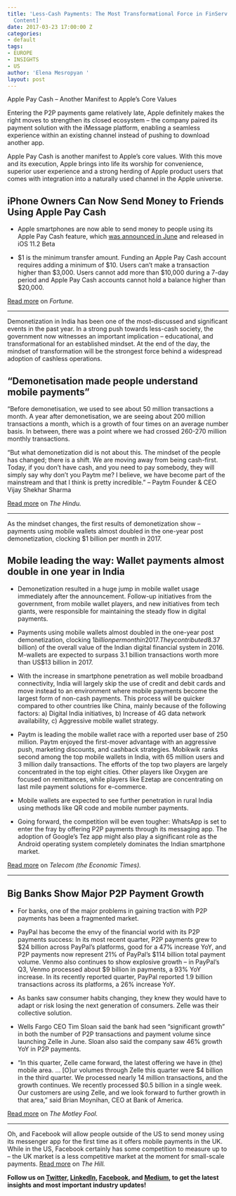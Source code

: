 ```yaml
---
title: 'Less-Cash Payments: The Most Transformational Force in FinServ Globally [Curated
  Content]'
date: 2017-03-23 17:00:00 Z
categories:
- default
tags:
- EUROPE
- INSIGHTS
- US
author: 'Elena Mesropyan '
layout: post
---
```


Apple Pay Cash – Another Manifest to Apple’s Core Values

Entering the P2P payments game relatively late, Apple definitely makes the right moves to strengthen its closed ecosystem – the company paired its payment solution with the iMessage platform, enabling a seamless experience within an existing channel instead of pushing to download another app.

Apple Pay Cash is another manifest to Apple’s core values. With this move and its execution, Apple brings into life its worship for convenience, superior user experience and a strong herding of Apple product users that comes with integration into a naturally used channel in the Apple universe.

## iPhone Owners Can Now Send Money to Friends Using Apple Pay Cash

* Apple smartphones are now able to send money to people using its Apple Pay Cash feature, which [was announced in June](http://fortune.com/2017/06/06/apple-venmo/) and released in iOS 11.2 Beta

* $1 is the minimum transfer amount. Funding an Apple Pay Cash account requires adding a minimum of $10. Users can’t make a transaction higher than $3,000. Users cannot add more than $10,000 during a 7-day period and Apple Pay Cash accounts cannot hold a balance higher than $20,000.

[Read more](http://fortune.com/2017/11/07/iphone-send-money-apple-pay/) on *Fortune.*

---

Demonetization in India has been one of the most-discussed and significant events in the past year. In a strong push towards less-cash society, the government now witnesses an important implication – educational, and transformational for an established mindset. At the end of the day, the mindset of transformation will be the strongest force behind a widespread adoption of cashless operations.

## “Demonetisation made people understand mobile payments”

“Before demonetisation, we used to see about 50 million transactions a month. A year after demonetisation, we are seeing about 200 million transactions a month, which is a growth of four times on an average number basis. In between, there was a point where we had crossed 260-270 million monthly transactions.

“But what demonetization did is not about this. The mindset of the people has changed; there is a shift. We are moving away from being cash-first. Today, if you don’t have cash, and you need to pay somebody, they will simply say why don’t you Paytm me? I believe, we have become part of the mainstream and that I think is pretty incredible.” – Paytm Founder & CEO Vijay Shekhar Sharma

[Read more](http://www.thehindu.com/business/Industry/demonetisation-made-people-understand-mobile-payments/article19999095.ece) on *The Hindu.*

---

As the mindset changes, the first results of demonetization show – payments using mobile wallets almost doubled in the one-year post demonetization, clocking $1 billion per month in 2017.

## Mobile leading the way: Wallet payments almost double in one year in India

* Demonetization resulted in a huge jump in mobile wallet usage immediately after the announcement. Follow-up initiatives from the government, from mobile wallet players, and new initiatives from tech giants, were responsible for maintaining the steady flow in digital payments.

* Payments using mobile wallets almost doubled in the one-year post demonetization, clocking $1 billion per month in 2017. They contributed 8.3% (1.6 billion) of the overall volume and 0.02% (US$7 billion) of the overall value of the Indian digital financial system in 2016. M-wallets are expected to surpass 3.1 billion transactions worth more than US$13 billion in 2017.

* With the increase in smartphone penetration as well mobile broadband connectivity, India will largely skip the use of credit and debit cards and move instead to an environment where mobile payments become the largest form of non-cash payments. This process will be quicker compared to other countries like China, mainly because of the following factors: a) Digital India initiatives, b) Increase of 4G data network availability, c) Aggressive mobile wallet strategy.

* Paytm is leading the mobile wallet race with a reported user base of 250 million. Paytm enjoyed the first-mover advantage with an aggressive push, marketing discounts, and cashback strategies. Mobikwik ranks second among the top mobile wallets in India, with 65 million users and 3 million daily transactions. The efforts of the top two players are largely concentrated in the top eight cities. Other players like Oxygen are focused on remittances, while players like Ezetap are concentrating on last mile payment solutions for e-commerce.

* Mobile wallets are expected to see further penetration in rural India using methods like QR code and mobile number payments.

* Going forward, the competition will be even tougher: WhatsApp is set to enter the fray by offering P2P payments through its messaging app. The adoption of Google’s Tez app might also play a significant role as the Android operating system completely dominates the Indian smartphone market.

[Read more](https://telecom.economictimes.indiatimes.com/tele-talk/mobile-leading-the-way-wallet-payments-almost-double-in-one-year-in-india/2693) on *Telecom (the Economic Times).*

---

## Big Banks Show Major P2P Payment Growth

* For banks, one of the major problems in gaining traction with P2P payments has been a fragmented market.

* PayPal has become the envy of the financial world with its P2P payments success: In its most recent quarter, P2P payments grew to $24 billion across PayPal’s platforms, good for a 47% increase YoY, and P2P payments now represent 21% of PayPal’s $114 billion total payment volume. Venmo also continues to show explosive growth – in PayPal’s Q3, Venmo processed about $9 billion in payments, a 93% YoY increase. In its recently reported quarter, PayPal reported 1.9 billion transactions across its platforms, a 26% increase YoY.

* As banks saw consumer habits changing, they knew they would have to adapt or risk losing the next generation of consumers. Zelle was their collective solution.

* Wells Fargo CEO Tim Sloan said the bank had seen “significant growth” in both the number of P2P transactions and payment volume since launching Zelle in June. Sloan also said the company saw 46% growth YoY in P2P payments.

* “In this quarter, Zelle came forward, the latest offering we have in (the) mobile area. … \[O\]ur volumes through Zelle this quarter were $4 billion in the third quarter. We processed nearly 14 million transactions, and the growth continues. We recently processed $0.5 billion in a single week. Our customers are using Zelle, and we look forward to further growth in that area,” said Brian Moynihan, CEO at Bank of America.

[Read more](https://www.fool.com/investing/2017/11/08/big-banks-show-major-p2p-payment-growth.aspx) on *The Motley Fool.*

---

Oh, and Facebook will allow people outside of the US to send money using its messenger app for the first time as it offers mobile payments in the UK. While in the US, Facebook certainly has some competition to measure up to – the UK market is a less competitive market at the moment for small-scale payments. [Read more](http://thehill.com/policy/technology/359005-facebook-to-make-mobile-payments-available-in-uk) on *The Hill.*

**Follow us on [Twitter](https://twitter.com/LetsTalkPaymnts?lang=en), [LinkedIn](https://www.linkedin.com/company/3317307/), [Facebook](https://www.facebook.com/LetsTalkPayments/), and [Medium](https://medium.com/@LetsTalkPayments), to get the latest insights and most important industry updates!**